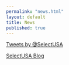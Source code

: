 ```yaml
---
permalink: "news.html"
layout: default
title: News
published: true
---
```


 <a class="twitter-timeline"  href="https://twitter.com/SelectUSA" data-widget-id="560467615035187200">Tweets by @SelectUSA</a>
<script>!function(d,s,id){var js,fjs=d.getElementsByTagName(s)[0],p=/^http:/.test(d.location)?'http':'https';if(!d.getElementById(id)){js=d.createElement(s);js.id=id;js.src=p+"://platform.twitter.com/widgets.js";fjs.parentNode.insertBefore(js,fjs);}}(document,"script","twitter-wjs");</script>


[SelectUSA Blog](http://blog.trade.gov/category/selectusa/)

